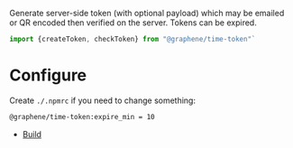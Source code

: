 Generate server-side token (with optional payload) which may be emailed or QR encoded then verified on the server.  Tokens can be expired.

```js
import {createToken, checkToken} from "@graphene/time-token"`
```

# Configure
Create `./.npmrc` if you need to change something:
```sh
@graphene/time-token:expire_min = 10
```

* [Build](BUILD.md)